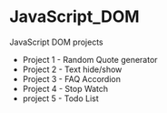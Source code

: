 # JavaScript_DOM
JavaScript DOM projects

- Project 1 - Random Quote generator
- Project 2 - Text hide/show
- Project 3 - FAQ Accordion
- Project 4 - Stop Watch
- project 5 - Todo List
